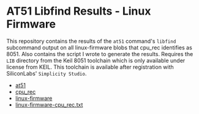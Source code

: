 # AT51 Libfind Results - Linux Firmware

This repository contains the results of the `at51` command's `libfind` subcommand output on all linux-firmware blobs that cpu_rec identifies as 8051. Also contains the script I wrote to generate the results.  Requires the `LIB` directory from the Keil 8051 toolchain which is only available under license from KEIL.  This toolchain is available after registration with SiliconLabs' `Simplicity Studio`.

* [at51](https://github.com/8051Enthusiast/at51)
* [cpu_rec](https://github.com/airbus-seclab/cpu_rec)
* [linux-firmware](https://git.kernel.org/pub/scm/linux/kernel/git/firmware/linux-firmware.git)
* [linux-firmware-cpu_rec.txt](https://gist.github.com/nstarke/771f76801e92e5c46508a9a61888920d)